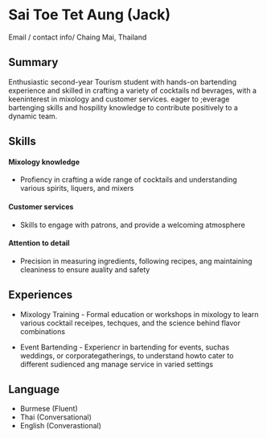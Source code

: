 # Sai Toe Tet Aung (Jack)

Email / contact info/ Chaing Mai, Thailand

## Summary 

Enthusiastic second-year Tourism student with hands-on bartending experience and skilled in crafting a variety of cocktails nd bevrages, with a keeninterest in mixology and customer services. eager to ;everage bartenging skills and hospility knowledge to contribute positively to a dynamic team.

## Skills

#### Mixology knowledge
- Profiency in crafting a wide range of cocktails and understanding various spirits, liquers, and mixers

#### Customer services
- Skills to engage with patrons, and provide a welcoming atmosphere
  
#### Attention to detail
- Precision in measuring ingredients, following recipes, ang maintaining cleaniness to ensure auality and safety

## Experiences

- Mixology Training - Formal education or workshops in mixology to learn various cocktail receipes, techques, and the science behind flavor combinations

- Event Bartending - Experiencr in bartending for events, suchas weddings, or corporategatherings, to understand howto cater to different sudienced ang manage service in varied settings

## Language

  -  Burmese (Fluent)
  -  Thai (Conversational)
  -  English (Converastional)
